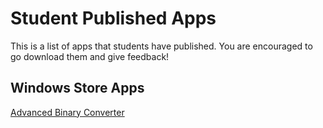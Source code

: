 # Student Published Apps
This is a list of apps that students have published. You are encouraged
to go download them and give feedback!

## Windows Store Apps
[Advanced Binary Converter](https://apps.microsoft.com/detail/9p2bdk7p7v3x?hl=en-us&gl=US)